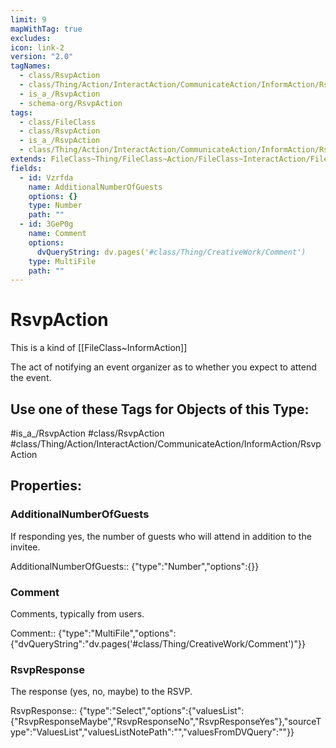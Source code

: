 ```yaml
---
limit: 9
mapWithTag: true
excludes: 
icon: link-2
version: "2.0"
tagNames:
  - class/RsvpAction
  - class/Thing/Action/InteractAction/CommunicateAction/InformAction/RsvpAction
  - is_a_/RsvpAction
  - schema-org/RsvpAction
tags:
  - class/FileClass
  - class/RsvpAction
  - is_a_/RsvpAction
  - class/Thing/Action/InteractAction/CommunicateAction/InformAction/RsvpAction
extends: FileClass~Thing/FileClass~Action/FileClass~InteractAction/FileClass~CommunicateAction/FileClass~InformAction
fields:
  - id: Vzrfda
    name: AdditionalNumberOfGuests
    options: {}
    type: Number
    path: ""
  - id: 3GeP0g
    name: Comment
    options:
      dvQueryString: dv.pages('#class/Thing/CreativeWork/Comment')
    type: MultiFile
    path: ""
---
```


# RsvpAction
This is a kind of [[FileClass~InformAction]]

The act of notifying an event organizer as to whether you expect to attend the event.


## Use one of these Tags for Objects of this Type:

#is_a_/RsvpAction
#class/RsvpAction
#class/Thing/Action/InteractAction/CommunicateAction/InformAction/RsvpAction

## Properties:

### AdditionalNumberOfGuests
If responding yes, the number of guests who will attend in addition to the invitee.

AdditionalNumberOfGuests:: {"type":"Number","options":{}}

### Comment
Comments, typically from users.

Comment:: {"type":"MultiFile","options":{"dvQueryString":"dv.pages('#class/Thing/CreativeWork/Comment')"}}

### RsvpResponse
The response (yes, no, maybe) to the RSVP.

RsvpResponse:: {"type":"Select","options":{"valuesList":{"RsvpResponseMaybe","RsvpResponseNo","RsvpResponseYes"},"sourceType":"ValuesList","valuesListNotePath":"","valuesFromDVQuery":""}}


